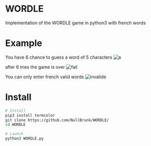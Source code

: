 # WORDLE
Implementation of the WORDLE game in python3 with french words

# Example

You have 6 chance to guess a word of 5 characters
![a](https://user-images.githubusercontent.com/106782577/203389397-1aba4280-98a1-48e1-bd3e-f0e51da61636.png)

after 6 tries the game is over 
![fail](https://user-images.githubusercontent.com/106782577/203389404-f7f2d85c-2354-447a-8d8f-ff1b5f9f764b.png)

You can only enter french valid words
![invalide](https://user-images.githubusercontent.com/106782577/203389409-39825602-99c7-402d-a1f4-fb3490114f48.png)

# Install 

```bash
# Install
pip3 install termcolor
git clone https://github.com/NullBrunk/WORDLE/
cd WORDLE

# Launch
python3 WORDLE.py
```
